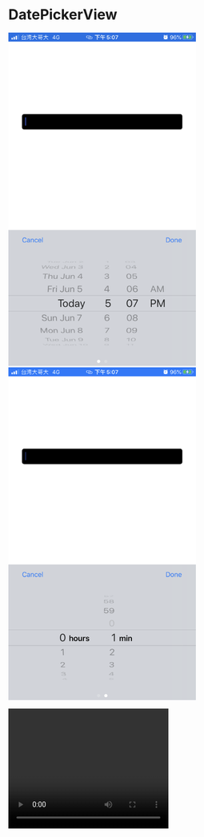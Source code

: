 # DatePickerView

  <img src="https://github.com/Anderson1997258/DatePickerView/blob/master/IMG_2668.PNG" width="375"> <img src="https://github.com/Anderson1997258/DatePickerView/blob/master/IMG_2669.PNG" width="375">

<video width="320" height="240" autoplay>
  <source src="https://github.com/Anderson1997258/DatePickerView/blob/master/720p.mp4" type="video/mp4">
</video>
